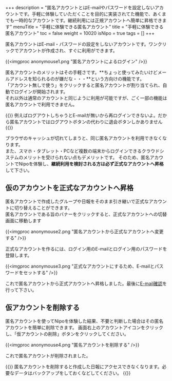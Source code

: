 +++
description = "匿名アカウントとはE-mailやパスワードを設定しないアカウントです。手軽に体験していただくことを目的に実装されてた機能で、あくまでも一時的なアカウントです。継続利用には正規アカウントへ簡単に昇格できます"
menuTitle = "手軽に体験できる匿名アカウント"
title = "手軽に体験できる匿名アカウント"
toc = false
weight = 10020
isNipo = true
tags = []
+++


匿名アカウントはE-mail・パスワードの設定をしないアカウントです。ワンクリックでアカウントが作成され、すぐに利用ができます。

{{<imgproc anonymouse1.png "匿名アカウントによるログイン" />}}

匿名アカウントのメリットはその手軽さです。**ちょっと使ってみたいけどメールアドレスを知られるのが嫌だな・・・**という方向けの機能です。  
「アカウント無しで使う」をクリックすると匿名アカウントが割り当てられ、自動でログインが開始されます。  
それ以外は通常のアカウントと同じように利用が可能ですが、ごく一部の機能は匿名アカウントで利用できません。

{{<alice pos="left" icon="default">}}
例えばログアウトしちゃうとE-mailが無いから再ログインできないよ。だから匿名アカウントではログアウトボタンの代わりに退会ボタンしかありません
{{</alice>}}

ブラウザのキャッシュが切れてしまうと、同じ匿名アカウントを利用できなくなります。  
また、スマホ・タブレット・PCなど複数の端末からログインできるクラウドシステムのメリットを受けられない点もデメリットです。
そのため、匿名アカウントでNipoを体験し、**継続利用を検討される方は必ず正式なアカウントへ昇格**して下さい。

## 仮のアカウントを正式なアカウントへ昇格

匿名アカウントで作成したグループや日報をそのまま引き継いで正式なアカウントに切り替えることができます。  
匿名アカウントである旨のバナーをクリックすると、正式なアカウントへの切替画面に移動します

{{<imgproc anonymouse2.png "匿名アカウントから正式なアカウントへ変更する" />}}

正式なアカウントを作るには、ログイン用のE-mailとログイン用のパスワードを登録します。  

{{<imgproc anonymouse3.png "正式なアカウントにするため、E-mailとパスワードをセットする" />}}

これで匿名アカウントから正式アカウントへ昇格しました。最後に[E-mail確認](/old/manual/email-verify/)を行って下さい。

## 仮アカウントを削除する

匿名アカウントを使ってNipoを体験した結果、不要と判断した場合はその匿名アカウントを簡単に削除できます。
画面右上のアカウントアイコンをクリックし、「仮アカウントの削除」ボタンをクリックしてください。

{{<imgproc anonymouse4.png "匿名アカウントを削除する" />}}

これで匿名アカウントが削除されました。

{{<alice pos="right" icon="default">}}
匿名アカウントを削除すると作成した日報にアクセスできなくなります。必要なデータはバックアップをしておくなどしてください。
{{</alice>}}
